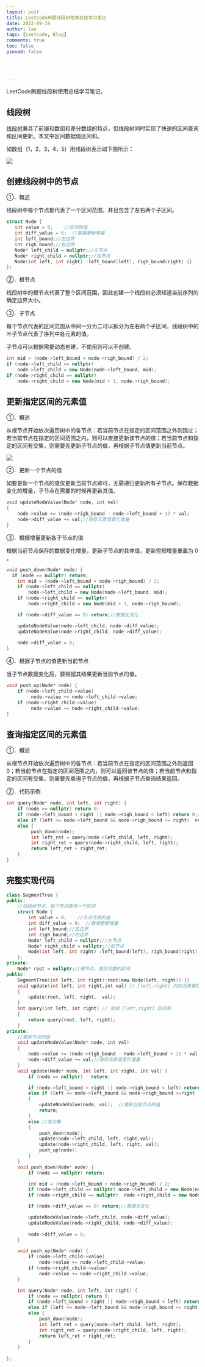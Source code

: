 ```yaml
---
layout: post
title: LeetCode刷题线段树使用总结学习笔记
date: 2022-09-19
author: lau
tags: [Leetcode, Blog]
comments: true
toc: false
pinned: false




---
```


LeetCode刷题线段树使用总结学习笔记。

<!-- more -->

## 线段树

[线段树](https://so.csdn.net/so/search?q=线段树&spm=1001.2101.3001.7020)兼具了前缀和数组和差分数组的特点，但线段树同时实现了快速的区间查询和区间更新。本文中区间数据值区间和。

如数组｛1，2，3，4，5｝用线段树表示如下图所示：

![](https://img-blog.csdnimg.cn/4946cfb5d42548c898cdd9ac74112fdb.jpeg#pic_center)

## 创建线段树中的节点

①．概述

线段树中每个节点都代表了一个区间范围，并且包含了左右两个子区间。

```c++
struct Node {
   int value = 0;    //区间的值
   int diff_value = 0;  //数据更新增量 
   int left_bound;//左边界
   int righ_bound;//右边界
   Node* left_child = nullptr;//左节点
   Node* right_child = nullptr;//右节点
   Node(int left, int right) :left_bound(left), righ_bound(right) {}
};
```

②．根节点

线段树中的根节点代表了整个区间范围，因此创建一个线段树必须知道当前序列的确定边界大小。

③．子节点

每个节点代表的区间范围从中间一分为二可以拆分为左右两个子区间，线段树中的叶子节点代表了序列中各元素的值。

子节点可以根据需要动态创建，不使用则可以不创建。

```c++
int mid = (node->left_bound + node->righ_bound) / 2;
if (node->left_child == nullptr) 
    node->left_child = new Node(node->left_bound, mid);
if (node->right_child == nullptr)
    node->right_child = new Node(mid + 1, node->righ_bound);
```

## 更新指定区间的元素值

①．概述

从根节点开始依次遍历树中的各节点：若当前节点在指定的区间范围之外则跳过；若当前节点在指定的区间范围之内，则可以直接更新该节点的值；若当前节点和指定的区间有交集，则需要先更新子节点的值，再根据子节点值更新当前节点。

![](https://img-blog.csdnimg.cn/47ef8da6e3724357b8019556f1a0e021.jpeg#pic_center)

②．更新一个节点的值

如要更新一个节点的值仅更新当前节点即可，无需递归更新所有子节点。保存数据变化的增量，子节点在需要的时候再更新其值。

```c++
void updateNodeValue(Node* node, int val)
{
    node->value += (node->righ_bound - node->left_bound + 1) * val;
    node->diff_value += val;//保存元素值变化增量
}
```

③．根据增量更新各子节点的值

根据当前节点保存的数据变化增量，更新子节点的具体值，更新完把增量重置为 $0$ 。

```c++
void push_down(Node* node) {
  if (node == nullptr) return;
    int mid = (node->left_bound + node->righ_bound) / 2;
    if (node->left_child == nullptr)
        node->left_child = new Node(node->left_bound, mid);
    if (node->right_child == nullptr)
        node->right_child = new Node(mid + 1, node->righ_bound);

    if (node->diff_value == 0) return;//数据无变化

    updateNodeValue(node->left_child, node->diff_value);
    updateNodeValue(node->right_child, node->diff_value);
         
    node->diff_value = 0;
}
```

④．根据子节点的值更新当前节点

当子节点数据变化后，要根据其结果更新当前节点的值。

```c++
void push_up(Node* node) {
    if (node->left_child->value)
         node->value += node->left_child->value;
    if (node->right_child->value)
         node->value += node->right_child->value;
}
```

## 查询指定区间的元素值

①．概述

从根节点开始依次遍历树中的各节点：若当前节点在指定的区间范围之外则返回 0；若当前节点在指定的区间范围之内，则可以返回该节点的值；若当前节点和指定的区间有交集，则需要先查询子节点的值，再根据子节点查询结果返回。

②．代码示例

```c++
int query(Node* node, int left, int right) {
    if (node == nullptr) return 0;
    if (node->left_bound > right || node->righ_bound < left) return 0;//当前区间完全不在范围内
    else if (left <= node->left_bound && node->righ_bound <= right)  return node->value;
    else {
         push_down(node);
         int left_ret = query(node->left_child, left, right);
         int right_ret = query(node->right_child, left, right);
         return left_ret + right_ret;
    }
}
```

## 完整实现代码

```c++
class SegmentTree {
public:
    //线段树节点，每个节点表示一个区间
    struct Node {
        int value = 0;    //节点代表的值
        int diff_value = 0;  //数据更新增量 
        int left_bound;//左边界
        int righ_bound;//右边界
        Node* left_child = nullptr;//左节点
        Node* right_child = nullptr;//右节点
        Node(int left, int right) :left_bound(left), righ_bound(right) {}
    };
private:
    Node* root = nullptr;//根节点，表示完整的区间
public:
    SegmentTree(int left, int right):root(new Node(left, right)) {}
    void update(int left, int right,int val) // [left,right] 内的元素都加 val
    {
        update(root, left, right,  val);
    }
    int query(int left, int right) // 查询 [left,right] 区间和
    {
        return query(root, left, right);
    }
private:
    //更新节点的值
    void updateNodeValue(Node* node, int val)
    {
        node->value += (node->righ_bound - node->left_bound + 1) * val;
        node->diff_value += val;//保存元素值变化增量
    }
    void update(Node* node, int left, int right, int val) {
        if (node == nullptr)   return;

        if (node->left_bound > right || node->righ_bound < left) return;//当前区间完全不在范围内
        else if (left <= node->left_bound && node->righ_bound <=right ) //当前节点，完全包含于需要更新的区间
        {
            updateNodeValue(node, val);  //更新当前节点的值
            return;
        }
        else //有交集
        {
            push_down(node);
            update(node->left_child, left, right,val);
            update(node->right_child, left, right, val);
            push_up(node);          
        }
    }
    void push_down(Node* node) {
        if (node == nullptr) return;

        int mid = (node->left_bound + node->righ_bound) / 2;
        if (node->left_child == nullptr) node->left_child = new Node(node->left_bound, mid);
        if (node->right_child == nullptr)  node->right_child = new Node(mid + 1, node->righ_bound);

        if (node->diff_value == 0) return;//数据无变化

        updateNodeValue(node->left_child, node->diff_value);
        updateNodeValue(node->right_child, node->diff_value);
         
        node->diff_value = 0;
    }

    void push_up(Node* node) {
        if (node->left_child->value)
            node->value += node->left_child->value;
        if (node->right_child->value)
            node->value += node->right_child->value;
    }

    int query(Node* node, int left, int right) {
        if (node == nullptr) return 0;
        if (node->left_bound > right || node->righ_bound < left) return 0;//当前区间完全不在范围内
        else if (left <= node->left_bound && node->righ_bound <= right)  return node->value;
        else {
            push_down(node);
            int left_ret = query(node->left_child, left, right);
            int right_ret = query(node->right_child, left, right);
            return left_ret + right_ret;
        }
    }
   
};
```

